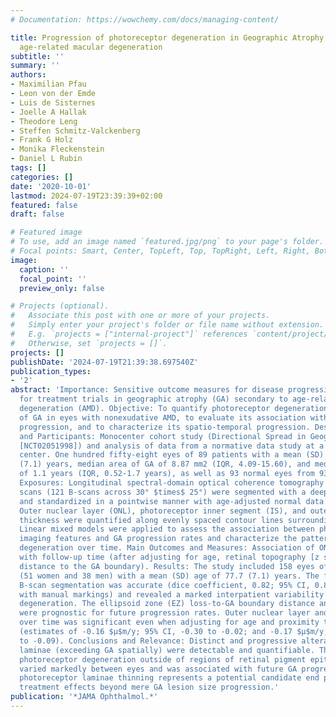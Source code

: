 ```yaml
---
# Documentation: https://wowchemy.com/docs/managing-content/

title: Progression of photoreceptor degeneration in Geographic Atrophy secondary to
  age-related macular degeneration
subtitle: ''
summary: ''
authors:
- Maximilian Pfau
- Leon von der Emde
- Luis de Sisternes
- Joelle A Hallak
- Theodore Leng
- Steffen Schmitz-Valckenberg
- Frank G Holz
- Monika Fleckenstein
- Daniel L Rubin
tags: []
categories: []
date: '2020-10-01'
lastmod: 2024-07-19T23:39:39+02:00
featured: false
draft: false

# Featured image
# To use, add an image named `featured.jpg/png` to your page's folder.
# Focal points: Smart, Center, TopLeft, Top, TopRight, Left, Right, BottomLeft, Bottom, BottomRight.
image:
  caption: ''
  focal_point: ''
  preview_only: false

# Projects (optional).
#   Associate this post with one or more of your projects.
#   Simply enter your project's folder or file name without extension.
#   E.g. `projects = ["internal-project"]` references `content/project/deep-learning/index.md`.
#   Otherwise, set `projects = []`.
projects: []
publishDate: '2024-07-19T21:39:38.697540Z'
publication_types:
- '2'
abstract: 'Importance: Sensitive outcome measures for disease progression are needed
  for treatment trials in geographic atrophy (GA) secondary to age-related macular
  degeneration (AMD). Objective: To quantify photoreceptor degeneration outside regions
  of GA in eyes with nonexudative AMD, to evaluate its association with future GA
  progression, and to characterize its spatio-temporal progression. Design, Setting,
  and Participants: Monocenter cohort study (Directional Spread in Geographic Atrophy
  [NCT02051998]) and analysis of data from a normative data study at a tertiary referral
  center. One hundred fifty-eight eyes of 89 patients with a mean (SD) age of 77.7
  (7.1) years, median area of GA of 8.87 mm2 (IQR, 4.09-15.60), and median follow-up
  of 1.1 years (IQR, 0.52-1.7 years), as well as 93 normal eyes from 93 participants.
  Exposures: Longitudinal spectral-domain optical coherence tomography (SD-OCT) volume
  scans (121 B-scans across 30° $times$ 25°) were segmented with a deep-learning pipeline
  and standardized in a pointwise manner with age-adjusted normal data (z scores).
  Outer nuclear layer (ONL), photoreceptor inner segment (IS), and outer segment (OS)
  thickness were quantified along evenly spaced contour lines surrounding GA lesions.
  Linear mixed models were applied to assess the association between photoreceptor-related
  imaging features and GA progression rates and characterize the pattern of photoreceptor
  degeneration over time. Main Outcomes and Measures: Association of ONL thinning
  with follow-up time (after adjusting for age, retinal topography [z score], and
  distance to the GA boundary). Results: The study included 158 eyes of 89 patients
  (51 women and 38 men) with a mean (SD) age of 77.7 (7.1) years. The fully automated
  B-scan segmentation was accurate (dice coefficient, 0.82; 95% CI, 0.80-0.85; compared
  with manual markings) and revealed a marked interpatient variability in photoreceptor
  degeneration. The ellipsoid zone (EZ) loss-to-GA boundary distance and OS thickness
  were prognostic for future progression rates. Outer nuclear layer and IS thinning
  over time was significant even when adjusting for age and proximity to the GA boundary
  (estimates of -0.16 $μ$m/y; 95% CI, -0.30 to -0.02; and -0.17 $μ$m/y; 95% CI, -0.26
  to -0.09). Conclusions and Relevance: Distinct and progressive alterations of photoreceptor
  laminae (exceeding GA spatially) were detectable and quantifiable. The degree of
  photoreceptor degeneration outside of regions of retinal pigment epithelium atrophy
  varied markedly between eyes and was associated with future GA progression. Macula-wide
  photoreceptor laminae thinning represents a potential candidate end point to monitor
  treatment effects beyond mere GA lesion size progression.'
publication: '*JAMA Ophthalmol.*'
---
```


